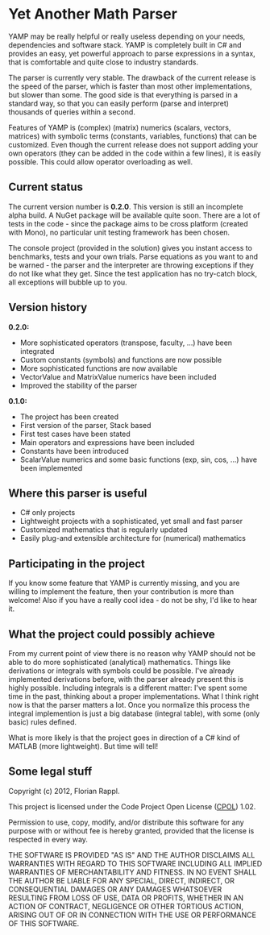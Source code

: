 Yet Another Math Parser
============================================================

YAMP may be really helpful or really useless depending on your needs, dependencies
and software stack. YAMP is completely built in C# and provides an easy, yet powerful
approach to parse expressions in a syntax, that is comfortable and quite close to
industry standards.

The parser is currently very stable. The drawback of the current release is the speed
of the parser, which is faster than most other implementations, but slower than some.
The good side is that everything is parsed in a standard way, so that you can easily
perform (parse and interpret) thousands of queries within a second.

Features of YAMP is (complex) (matrix) numerics (scalars, vectors, matrices) with
symbolic terms (constants, variables, functions) that can be customized. Even though
the current release does not support adding your own operators (they can be added in
the code within a few lines), it is easily possible. This could allow operator
overloading as well.

Current status
-------------------------------------------------------

The current version number is **0.2.0**. This version is still an incomplete alpha build.
A NuGet package will be available quite soon. There are a lot of tests in the code - since
the package aims to be cross platform (created with Mono), no particular unit testing
framework has been chosen.

The console project (provided in the solution) gives you instant access to benchmarks, 
tests and your own trials. Parse equations as you want to and be warned - the parser and
the interpreter are throwing exceptions if they do not like what they get. Since the
test application has no try-catch block, all exceptions will bubble up to you.

Version history
-------------------------------------------------------
**0.2.0:**

- More sophisticated operators (transpose, faculty, ...) have been integrated
- Custom constants (symbols) and functions are now possible
- More sophisticated functions are now available
- VectorValue and MatrixValue numerics have been included
- Improved the stability of the parser

**0.1.0:**

- The project has been created
- First version of the parser, Stack based
- First test cases have been stated
- Main operators and expressions have been included
- Constants have been introduced
- ScalarValue numerics and some basic functions (exp, sin, cos, ...) have been implemented

Where this parser is useful
-------------------------------------------------------

- C# only projects
- Lightweight projects with a sophisticated, yet small and fast parser
- Customized mathematics that is regularly updated
- Easily plug-and extensible architecture for (numerical) mathematics

Participating in the project
-------------------------------------------------------

If you know some feature that YAMP is currently missing, and you are willing to implement
the feature, then your contribution is more than welcome! Also if you have a really cool
idea - do not be shy, I'd like to hear it.

What the project could possibly achieve
-------------------------------------------------------

From my current point of view there is no reason why YAMP should not be able to do more
sophisticated (analytical) mathematics. Things like derivations or integrals with
symbols could be possible. I've already implemented derivations before, with the parser
already present this is highly possible. Including integrals is a different matter: I've
spent some time in the past, thinking about a proper implementations. What I think right
now is that the parser matters a lot. Once you normalize this process the integral
implemention is just a big database (integral table), with some (only basic) rules defined.

What is more likely is that the project goes in direction of a C# kind of MATLAB (more
lightweight). But time will tell!

Some legal stuff
------------------

Copyright (c) 2012, Florian Rappl.

This project is licensed under the Code Project Open License
([CPOL](http://www.codeproject.com/info/cpol10.aspx)) 1.02.

Permission to use, copy, modify, and/or distribute this software for any
purpose with or without fee is hereby granted, provided that the license
is respected in every way.

THE SOFTWARE IS PROVIDED "AS IS" AND THE AUTHOR DISCLAIMS ALL WARRANTIES
WITH REGARD TO THIS SOFTWARE INCLUDING ALL IMPLIED WARRANTIES OF
MERCHANTABILITY AND FITNESS. IN NO EVENT SHALL THE AUTHOR BE LIABLE FOR
ANY SPECIAL, DIRECT, INDIRECT, OR CONSEQUENTIAL DAMAGES OR ANY DAMAGES
WHATSOEVER RESULTING FROM LOSS OF USE, DATA OR PROFITS, WHETHER IN AN
ACTION OF CONTRACT, NEGLIGENCE OR OTHER TORTIOUS ACTION, ARISING OUT OF
OR IN CONNECTION WITH THE USE OR PERFORMANCE OF THIS SOFTWARE.

